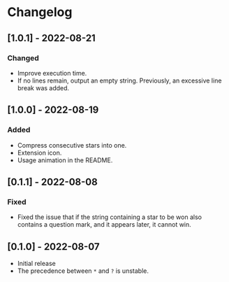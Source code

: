 # Changelog

## [1.0.1] - 2022-08-21

### Changed

- Improve execution time.
- If no lines remain, output an empty string.
  Previously, an excessive line break was added.

## [1.0.0] - 2022-08-19

### Added

- Compress consecutive stars into one.
- Extension icon.
- Usage animation in the README.

## [0.1.1] - 2022-08-08

### Fixed

- Fixed the issue that if the string containing a star to be won
  also contains a question mark, and it appears later, it cannot win.

## [0.1.0] - 2022-08-07

- Initial release
- The precedence between `*` and `?` is unstable.
